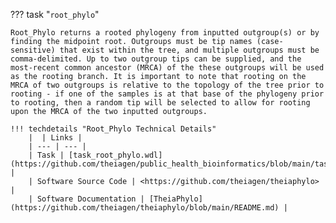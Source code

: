 ??? task "`root_phylo`"

    Root_Phylo returns a rooted phylogeny from inputted outgroup(s) or by finding the midpoint root. Outgroups must be tip names (case-sensitive) that exist within the tree, and multiple outgroups must be comma-delimited. Up to two outgroup tips can be supplied, and the most-recent common ancestor (MRCA) of the these outgroups will be used as the rooting branch. It is important to note that rooting on the MRCA of two outgroups is relative to the topology of the tree prior to rooting - if one of the samples is at that base of the phylogeny prior to rooting, then a random tip will be selected to allow for rooting upon the MRCA of the two inputted outgroups.

    !!! techdetails "Root_Phylo Technical Details"
        |  | Links |
        | --- | --- |
        | Task | [task_root_phylo.wdl](https://github.com/theiagen/public_health_bioinformatics/blob/main/tasks/phylogenetic_inference/utilities/task_root_phylo.wdl) |
        | Software Source Code | <https://github.com/theiagen/theiaphylo> |
        | Software Documentation | [TheiaPhylo](https://github.com/theiagen/theiaphylo/blob/main/README.md) |